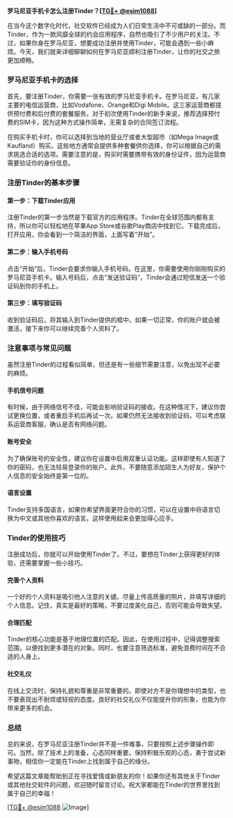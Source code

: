 **罗马尼亚手机卡怎么注册Tinder？[[TG💪+ @esim1088](https://t.me/s/esim1088)]**

在当今这个数字化时代，社交软件已经成为人们日常生活中不可或缺的一部分。而Tinder，作为一款风靡全球的约会应用程序，自然也吸引了不少用户的关注。不过，如果你身在罗马尼亚，想要成功注册并使用Tinder，可能会遇到一些小麻烦。今天，我们就来详细聊聊如何在罗马尼亚顺利注册Tinder，让你的社交之旅更加顺畅。

### 罗马尼亚手机卡的选择

首先，要注册Tinder，你需要一张有效的罗马尼亚手机卡。在罗马尼亚，有几家主要的电信运营商，比如Vodafone、Orange和Digi Mobile。这三家运营商都提供预付费和后付费的套餐服务。对于初次使用Tinder的新手来说，推荐选择预付费的SIM卡，因为这种方式操作简单，无需复杂的合同签订流程。

在购买手机卡时，你可以选择到当地的营业厅或者大型超市（如Mega Image或Kaufland）购买。这些地方通常会提供多种套餐供你选择，你可以根据自己的需求挑选合适的选项。需要注意的是，购买时需要携带有效的身份证件，因为运营商需要验证你的身份信息。

### 注册Tinder的基本步骤

#### 第一步：下载Tinder应用

注册Tinder的第一步当然是下载官方的应用程序。Tinder在全球范围内都有支持，所以你可以轻松地在苹果App Store或谷歌Play商店中找到它。下载完成后，打开应用，你会看到一个简洁的界面，上面写着“开始”。

#### 第二步：输入手机号码

点击“开始”后，Tinder会要求你输入手机号码。在这里，你需要使用你刚刚购买的罗马尼亚手机卡。输入号码后，点击“发送验证码”，Tinder会通过短信发送一个验证码到你的手机上。

#### 第三步：填写验证码

收到验证码后，将其输入到Tinder提供的框中。如果一切正常，你的账户就会被激活，接下来你可以继续完善个人资料了。

### 注意事项与常见问题

虽然注册Tinder的过程看似简单，但还是有一些细节需要注意，以免出现不必要的麻烦。

#### 手机信号问题

有时候，由于网络信号不佳，可能会影响验证码的接收。在这种情况下，建议你尝试更换位置，或者重启手机后再试一次。如果仍然无法接收到验证码，可以考虑联系运营商客服，确认是否有网络问题。

#### 账号安全

为了确保账号的安全性，建议你在设置中启用双重认证功能。这样即使有人知道了你的密码，也无法轻易登录你的账户。此外，不要随意添加陌生人为好友，保护个人信息的安全始终是第一位的。

#### 语言设置

Tinder支持多国语言，如果你希望界面更符合你的习惯，可以在设置中将语言切换为中文或其他你喜欢的语言。这样使用起来会更加得心应手。

### Tinder的使用技巧

注册成功后，你就可以开始使用Tinder了。不过，要想在Tinder上获得更好的体验，还需要掌握一些小技巧。

#### 完善个人资料

一个好的个人资料是吸引他人注意的关键。尽量上传高质量的照片，并填写详细的个人信息。记住，真实是最好的策略，不要过度美化自己，否则可能会导致失望。

#### 合理匹配

Tinder的核心功能是基于地理位置的匹配。因此，在使用过程中，记得调整搜索范围，以便找到更多潜在的对象。同时，也要注意筛选标准，避免浪费时间在不合适的人身上。

#### 社交礼仪

在线上交流时，保持礼貌和尊重是非常重要的。即使对方不是你理想中的类型，也不要表现出不耐烦或轻视的态度。良好的社交礼仪不仅能提升你的形象，也能为你带来更多的机会。

### 总结

总的来说，在罗马尼亚注册Tinder并不是一件难事，只要按照上述步骤操作即可。当然，除了技术上的准备，心态同样重要。保持积极乐观的心态，勇于尝试新事物，相信你一定能在Tinder上找到属于自己的缘分。

希望这篇文章能帮助到正在寻找爱情或新朋友的你！如果你还有其他关于Tinder或其他社交软件的问题，欢迎随时留言讨论。祝大家都能在Tinder的世界里找到属于自己的幸福！

[[TG💪+ @esim1088](https://t.me/s/esim1088) ![Image](https://i.postimg.cc/4NQfJmqS/Snipaste-2025-05-13-00-14-12.png)]
